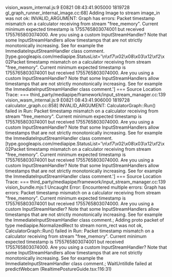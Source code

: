 vision_wasm_internal.js:9 
 E0821 08:43:41.905000 1819728 gl_graph_runner_internal_image.cc:68] Adding Image to stream image_in was not ok: INVALID_ARGUMENT: Graph has errors: 
Packet timestamp mismatch on a calculator receiving from stream "free_memory". Current minimum expected timestamp is 1755765803074001 but received 1755765803074000. Are you using a custom InputStreamHandler? Note that some InputStreamHandlers allow timestamps that are not strictly monotonically increasing. See for example the ImmediateInputStreamHandler class comment. [type.googleapis.com/mediapipe.StatusList='\n\xf7\x02\x08\x03\x12\xf2\x02Packet timestamp mismatch on a calculator receiving from stream \"free_memory\". Current minimum expected timestamp is 1755765803074001 but received 1755765803074000. Are you using a custom InputStreamHandler? Note that some InputStreamHandlers allow timestamps that are not strictly monotonically increasing. See for example the ImmediateInputStreamHandler class comment.']
=== Source Location Trace: === 
third_party/mediapipe/framework/input_stream_manager.cc:139
vision_wasm_internal.js:9 
 E0821 08:43:41.906000 1819728 calculator_graph.cc:858] INVALID_ARGUMENT: CalculatorGraph::Run() failed in Run: 
Packet timestamp mismatch on a calculator receiving from stream "free_memory". Current minimum expected timestamp is 1755765803074001 but received 1755765803074000. Are you using a custom InputStreamHandler? Note that some InputStreamHandlers allow timestamps that are not strictly monotonically increasing. See for example the ImmediateInputStreamHandler class comment. [type.googleapis.com/mediapipe.StatusList='\n\xf7\x02\x08\x03\x12\xf2\x02Packet timestamp mismatch on a calculator receiving from stream \"free_memory\". Current minimum expected timestamp is 1755765803074001 but received 1755765803074000. Are you using a custom InputStreamHandler? Note that some InputStreamHandlers allow timestamps that are not strictly monotonically increasing. See for example the ImmediateInputStreamHandler class comment.']
=== Source Location Trace: === 
third_party/mediapipe/framework/input_stream_manager.cc:139
vision_bundle.mjs:1 
 Uncaught Error: Encountered multiple errors: Graph has errors: 
Packet timestamp mismatch on a calculator receiving from stream "free_memory". Current minimum expected timestamp is 1755765803074001 but received 1755765803074000. Are you using a custom InputStreamHandler? Note that some InputStreamHandlers allow timestamps that are not strictly monotonically increasing. See for example the ImmediateInputStreamHandler class comment.; Adding proto packet of type mediapipe.NormalizedRect to stream norm_rect was not ok, CalculatorGraph::Run() failed in Run: 
Packet timestamp mismatch on a calculator receiving from stream "free_memory". Current minimum expected timestamp is 1755765803074001 but received 1755765803074000. Are you using a custom InputStreamHandler? Note that some InputStreamHandlers allow timestamps that are not strictly monotonically increasing. See for example the ImmediateInputStreamHandler class comment.; WaitUntilIdle failed
    at predictWebcam (RealtimePostureGuide.tsx:116:31)
